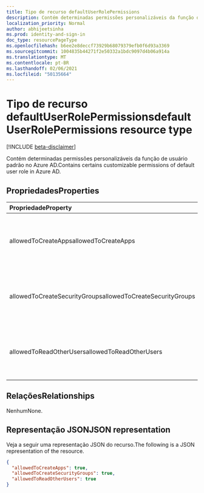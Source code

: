 ```yaml
---
title: Tipo de recurso defaultUserRolePermissions
description: Contém determinadas permissões personalizáveis da função de usuário padrão.
localization_priority: Normal
author: abhijeetsinha
ms.prod: identity-and-sign-in
doc_type: resourcePageType
ms.openlocfilehash: b6ee2e8deccf73929b68079379efb0f6d93a3369
ms.sourcegitcommit: 1004835b44271f2e50332a1bdc9097d4b06a914a
ms.translationtype: MT
ms.contentlocale: pt-BR
ms.lasthandoff: 02/06/2021
ms.locfileid: "50135664"
---
```

# <a name="defaultuserrolepermissions-resource-type"></a><span data-ttu-id="1b260-103">Tipo de recurso defaultUserRolePermissions</span><span class="sxs-lookup"><span data-stu-id="1b260-103">defaultUserRolePermissions resource type</span></span>

[!INCLUDE [beta-disclaimer](../../includes/beta-disclaimer.md)]

<span data-ttu-id="1b260-104">Contém determinadas permissões personalizáveis da função de usuário padrão no Azure AD.</span><span class="sxs-lookup"><span data-stu-id="1b260-104">Contains certains customizable permissions of default user role in Azure AD.</span></span>

## <a name="properties"></a><span data-ttu-id="1b260-105">Propriedades</span><span class="sxs-lookup"><span data-stu-id="1b260-105">Properties</span></span>

| <span data-ttu-id="1b260-106">Propriedade</span><span class="sxs-lookup"><span data-stu-id="1b260-106">Property</span></span> | <span data-ttu-id="1b260-107">Tipo</span><span class="sxs-lookup"><span data-stu-id="1b260-107">Type</span></span> | <span data-ttu-id="1b260-108">Descrição</span><span class="sxs-lookup"><span data-stu-id="1b260-108">Description</span></span> |
|:-------- |:---- |:----------- |
| <span data-ttu-id="1b260-109">allowedToCreateApps</span><span class="sxs-lookup"><span data-stu-id="1b260-109">allowedToCreateApps</span></span> | <span data-ttu-id="1b260-110">Boolean</span><span class="sxs-lookup"><span data-stu-id="1b260-110">Boolean</span></span> | <span data-ttu-id="1b260-111">Indica se a função de usuário padrão pode criar aplicativos.</span><span class="sxs-lookup"><span data-stu-id="1b260-111">Indicates whether the default user role can create applications.</span></span> |  
| <span data-ttu-id="1b260-112">allowedToCreateSecurityGroups</span><span class="sxs-lookup"><span data-stu-id="1b260-112">allowedToCreateSecurityGroups</span></span> | <span data-ttu-id="1b260-113">Boolean</span><span class="sxs-lookup"><span data-stu-id="1b260-113">Boolean</span></span> | <span data-ttu-id="1b260-114">Indica se a função de usuário padrão pode criar grupos de segurança.</span><span class="sxs-lookup"><span data-stu-id="1b260-114">Indicates whether the default user role can create security groups.</span></span> |  
| <span data-ttu-id="1b260-115">allowedToReadOtherUsers</span><span class="sxs-lookup"><span data-stu-id="1b260-115">allowedToReadOtherUsers</span></span> | <span data-ttu-id="1b260-116">Boolean</span><span class="sxs-lookup"><span data-stu-id="1b260-116">Boolean</span></span> | <span data-ttu-id="1b260-117">Indica se a função de usuário padrão pode ler outros usuários.</span><span class="sxs-lookup"><span data-stu-id="1b260-117">Indicates whether the default user role can read other users.</span></span> |  

## <a name="relationships"></a><span data-ttu-id="1b260-118">Relações</span><span class="sxs-lookup"><span data-stu-id="1b260-118">Relationships</span></span>

<span data-ttu-id="1b260-119">Nenhum</span><span class="sxs-lookup"><span data-stu-id="1b260-119">None.</span></span>

## <a name="json-representation"></a><span data-ttu-id="1b260-120">Representação JSON</span><span class="sxs-lookup"><span data-stu-id="1b260-120">JSON representation</span></span>

<span data-ttu-id="1b260-121">Veja a seguir uma representação JSON do recurso.</span><span class="sxs-lookup"><span data-stu-id="1b260-121">The following is a JSON representation of the resource.</span></span>

<!-- {
  "blockType": "resource",
  "keyProperty": "id",
  "@odata.type": "microsoft.graph.defaultUserRolePermissions"
}-->

```json
{
  "allowedToCreateApps": true,
  "allowedToCreateSecurityGroups": true,
  "allowedToReadOtherUsers": true
}
```

<!-- uuid: 8fcb5dbc-d5aa-4681-8e31-b001d5168d79
2015-10-25 14:57:30 UTC -->
<!--
{
  "type": "#page.annotation",
  "description": "defaultUserRolePermissions resource",
  "keywords": "",
  "section": "documentation",
  "tocPath": "",
  "suppressions": []
}
-->


